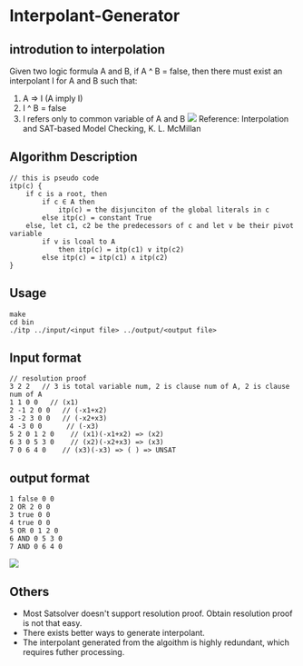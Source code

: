 # Interpolant-Generator
## introdution to interpolation
Given two logic formula A and B, if A ^ B = false, then there must exist an interpolant I for A and B such that:
1. A => I (A imply I)
2. I ^ B = false 
3. I refers only to common variable of A and B
![](https://i.imgur.com/fGx00Ac.png)
Reference: Interpolation and SAT-based Model Checking, K. L. McMillan

## Algorithm Description
```
// this is pseudo code
itp(c) {
    if c is a root, then
        if c ∈ A then
            itp(c) = the disjunciton of the global literals in c
        else itp(c) = constant True
    else, let c1, c2 be the predecessors of c and let v be their pivot variable 
        if v is lcoal to A
            then itp(c) = itp(c1) ∨ itp(c2)
        else itp(c) = itp(c1) ∧ itp(c2)
}
```

## Usage 
```
make
cd bin
./itp ../input/<input file> ../output/<output file>
```

## Input format
```
// resolution proof
3 2 2   // 3 is total variable num, 2 is clause num of A, 2 is clause num of A
1 1 0 0   // (x1)
2 -1 2 0 0   // (-x1+x2)
3 -2 3 0 0   // (-x2+x3)
4 -3 0 0      // (-x3)
5 2 0 1 2 0    // (x1)(-x1+x2) => (x2)
6 3 0 5 3 0    // (x2)(-x2+x3) => (x3)
7 0 6 4 0    // (x3)(-x3) => ( ) => UNSAT
```

## output format
```
1 false 0 0
2 OR 2 0 0
3 true 0 0
4 true 0 0
5 OR 0 1 2 0
6 AND 0 5 3 0
7 AND 0 6 4 0
```
![](https://i.imgur.com/iX4OLUj.png)

## Others
- Most Satsolver doesn't support resolution proof. Obtain resolution proof is not that easy.
- There exists better ways to generate interpolant.
- The interpolant generated from the algoithm is highly redundant, which requires futher processing. 


